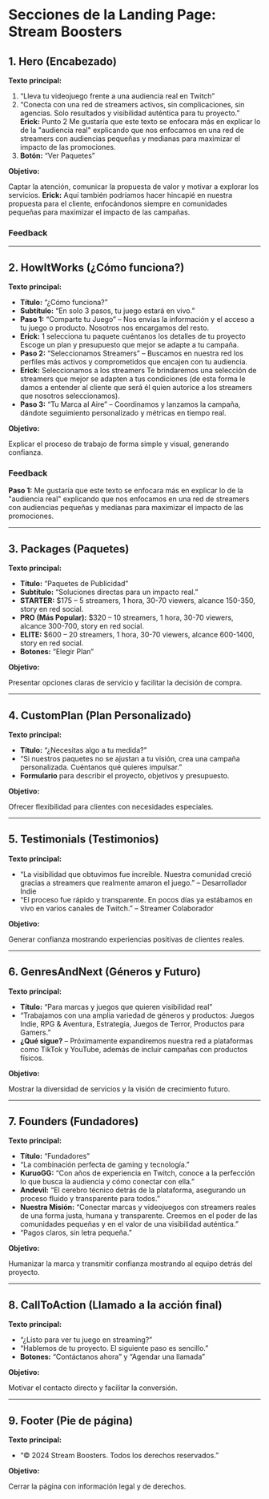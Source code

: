 # Secciones de la Landing Page: Stream Boosters

## 1. Hero (Encabezado)

**Texto principal:**

1. “Lleva tu videojuego frente a una audiencia real en Twitch”
2. “Conecta con una red de streamers activos, sin complicaciones, sin agencias. Solo resultados y visibilidad auténtica para tu proyecto.”
   **Erick:** Punto 2 Me gustaría que este texto se enfocara más en explicar lo de la "audiencia real" explicando que nos enfocamos en una red de streamers con audiencias pequeñas y medianas para maximizar el impacto de las promociones.
3. **Botón:** “Ver Paquetes”

**Objetivo:**

Captar la atención, comunicar la propuesta de valor y motivar a explorar los servicios.
**Erick:** Aquí también podríamos hacer hincapié en nuestra propuesta para el cliente, enfocándonos siempre en comunidades pequeñas para maximizar el impacto de las campañas.

### Feedback

---

## 2. HowItWorks (¿Cómo funciona?)

**Texto principal:**

- **Título:** “¿Cómo funciona?”
- **Subtítulo:** “En solo 3 pasos, tu juego estará en vivo.”
- **Paso 1:** “Comparte tu Juego” – Nos envías la información y el acceso a tu juego o producto. Nosotros nos encargamos del resto.
- **Erick:** 1 selecciona tu paquete cuéntanos los detalles de tu proyecto Escoge un plan y presupuesto que mejor se adapte a tu campaña.
- **Paso 2:** “Seleccionamos Streamers” – Buscamos en nuestra red los perfiles más activos y comprometidos que encajen con tu audiencia.
- **Erick:** Seleccionamos a los streamers Te brindaremos una selección de streamers que mejor se adapten a tus condiciones (de esta forma le damos a entender al cliente que será él quien autorice a los streamers que nosotros seleccionamos).
- **Paso 3:** “Tu Marca al Aire” – Coordinamos y lanzamos la campaña, dándote seguimiento personalizado y métricas en tiempo real.

**Objetivo:**

Explicar el proceso de trabajo de forma simple y visual, generando confianza.

### Feedback

**Paso 1:** Me gustaría que este texto se enfocara más en explicar lo de la "audiencia real" explicando que nos enfocamos en una red de streamers con audiencias pequeñas y medianas para maximizar el impacto de las promociones.

---

## 3. Packages (Paquetes)

**Texto principal:**

- **Título:** “Paquetes de Publicidad”
- **Subtítulo:** “Soluciones directas para un impacto real.”
- **STARTER:** $175 – 5 streamers, 1 hora, 30-70 viewers, alcance 150-350, story en red social.
- **PRO (Más Popular):** $320 – 10 streamers, 1 hora, 30-70 viewers, alcance 300-700, story en red social.
- **ELITE:** $600 – 20 streamers, 1 hora, 30-70 viewers, alcance 600-1400, story en red social.
- **Botones:** “Elegir Plan”

**Objetivo:**

Presentar opciones claras de servicio y facilitar la decisión de compra.

---

## 4. CustomPlan (Plan Personalizado)

**Texto principal:**

- **Título:** “¿Necesitas algo a tu medida?”
- “Si nuestros paquetes no se ajustan a tu visión, crea una campaña personalizada. Cuéntanos qué quieres impulsar.”
- **Formulario** para describir el proyecto, objetivos y presupuesto.

**Objetivo:**

Ofrecer flexibilidad para clientes con necesidades especiales.

---

## 5. Testimonials (Testimonios)

**Texto principal:**

- “La visibilidad que obtuvimos fue increíble. Nuestra comunidad creció gracias a streamers que realmente amaron el juego.” – Desarrollador Indie
- “El proceso fue rápido y transparente. En pocos días ya estábamos en vivo en varios canales de Twitch.” – Streamer Colaborador

**Objetivo:**

Generar confianza mostrando experiencias positivas de clientes reales.

---

## 6. GenresAndNext (Géneros y Futuro)

**Texto principal:**

- **Título:** “Para marcas y juegos que quieren visibilidad real”
- “Trabajamos con una amplia variedad de géneros y productos: Juegos Indie, RPG & Aventura, Estrategia, Juegos de Terror, Productos para Gamers.”
- **¿Qué sigue?** – Próximamente expandiremos nuestra red a plataformas como TikTok y YouTube, además de incluir campañas con productos físicos.

**Objetivo:**

Mostrar la diversidad de servicios y la visión de crecimiento futuro.

---

## 7. Founders (Fundadores)

**Texto principal:**

- **Título:** “Fundadores”
- “La combinación perfecta de gaming y tecnología.”
- **KuruoGG:** “Con años de experiencia en Twitch, conoce a la perfección lo que busca la audiencia y cómo conectar con ella.”
- **Andevil:** “El cerebro técnico detrás de la plataforma, asegurando un proceso fluido y transparente para todos.”
- **Nuestra Misión:** “Conectar marcas y videojuegos con streamers reales de una forma justa, humana y transparente. Creemos en el poder de las comunidades pequeñas y en el valor de una visibilidad auténtica.”
- “Pagos claros, sin letra pequeña.”

**Objetivo:**

Humanizar la marca y transmitir confianza mostrando al equipo detrás del proyecto.

---

## 8. CallToAction (Llamado a la acción final)

**Texto principal:**

- “¿Listo para ver tu juego en streaming?”
- “Hablemos de tu proyecto. El siguiente paso es sencillo.”
- **Botones:** “Contáctanos ahora” y “Agendar una llamada”

**Objetivo:**

Motivar el contacto directo y facilitar la conversión.

---

## 9. Footer (Pie de página)

**Texto principal:**

- “© 2024 Stream Boosters. Todos los derechos reservados.”

**Objetivo:**

Cerrar la página con información legal y de derechos.
